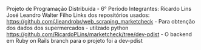 Projeto de Programação Distribuída - 6° Período
Integrantes: 
Ricardo Lins
José Leandro
Walter Filho
Links dos repositórios usados:
https://github.com/Jleandrobr/web_scraping_marketcheck - Para obtenção dos dados dos supermercados - utilzado python
https://github.com/RicardoPLins/marketcheck/tree/dev-pdist - O backend em Ruby on Rails branch para o projeto foi a dev-pdist

